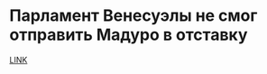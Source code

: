 # Парламент Венесуэлы не смог отправить Мадуро в отставку



[LINK](https://varlamov.ru/2177986.html)
